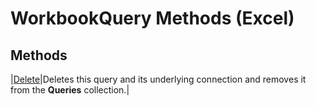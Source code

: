 
# WorkbookQuery Methods (Excel)

## Methods



|[Delete](05f42f34-1814-870f-081a-c0538b438aec.md)|Deletes this query and its underlying connection and removes it from the  **Queries** collection.|
